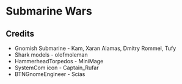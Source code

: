 # Submarine Wars


## Credits

* Gnomish Submarine - Kam, Xaran Alamas, Dmitry Rommel, Tufy
* Shark models - olofmoleman
* HammerheadTorpedos -  MiniMage
* SystemCom icon - Captain_Rufar
* BTNGnomeEngineer - Scias